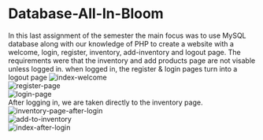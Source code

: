 # Database-All-In-Bloom
In this last assignment of the semester the main focus was to use MySQL database along with our knowledge of PHP to create a website with a welcome, login, register, inventory, add-inventory and logout page. The requirements were that the inventory and add products page are not visable unless logged in. when logged in, the register &amp; login pages turn into a logout page
![index-welcome](https://user-images.githubusercontent.com/19481324/116736598-179d5780-a9be-11eb-9789-4793fec1bae0.png)<br>
![register-page](https://user-images.githubusercontent.com/19481324/116736604-1bc97500-a9be-11eb-893f-7a92316ca671.png)<br>
![login-page](https://user-images.githubusercontent.com/19481324/116736616-1e2bcf00-a9be-11eb-9244-0e035563ca3e.png)<br>
After logging in, we are taken directly to the inventory page.<br>
![inventory-page-after-login](https://user-images.githubusercontent.com/19481324/116736670-34398f80-a9be-11eb-8f3f-9f618f5fe00f.png)<br>
![add-to-inventory](https://user-images.githubusercontent.com/19481324/116736678-36035300-a9be-11eb-8d4a-96ad5fd7ca6a.png)<br>
![index-after-login](https://user-images.githubusercontent.com/19481324/116736683-37cd1680-a9be-11eb-9f71-fb50a5fd9134.png)

